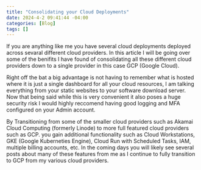 ```yaml
---
title: "Consolidating your Cloud Deployments"
date: 2024-4-2 09:41:44 -04:00
categories: [Blog]
tags: []
---
```


If you are anything like me you have several cloud deployments deployed across sevaral different cloud providers. In this article I will be going over some of the benifits I have found of consolidating all these different cloud providers down to a single provider in this case GCP (Google Cloud).

Right off the bat a big advantage is not having to remember what is hosted where it is just a single dashboard for all your cloud resources, I am talking everything from your static websites to your software download server. Now that being said while this is very convenient it also poses a huge security risk I would highly reccomend having good logging and MFA configured on your Admin account.

By Transitioning from some of the smaller cloud providers such as Akamai Cloud Computing (formerly Linode) to more full featured cloud providers such as GCP. you gain additional functionality such as Cloud Workstations, GKE (Google Kuberneties Engine), Cloud Run with Scheduled Tasks, IAM, multiple billing accounts, etc. In the coming days you will likely see several posts about many of these features from me as I continue to fully transition to GCP from my various cloud providers.

